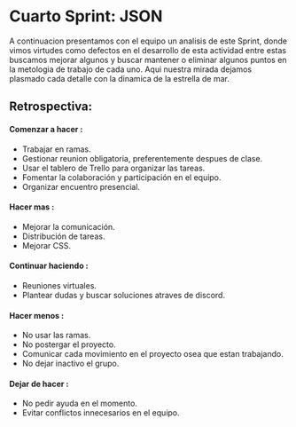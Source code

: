 # Cuarto Sprint: JSON

 A continuacion presentamos con el equipo un analisis de este Sprint, donde vimos virtudes como defectos en el desarrollo de esta actividad entre estas buscamos mejorar algunos y buscar mantener o eliminar algunos puntos en la metologia de trabajo de cada uno. Aqui nuestra mirada dejamos plasmado cada detalle con la dinamica de la estrella de mar.

## Retrospectiva: 

#### Comenzar a hacer : 
- Trabajar en ramas.
- Gestionar reunion obligatoria, preferentemente despues de clase.
- Usar el tablero de Trello para organizar las tareas.
- Fomentar la colaboración y participación en el equipo.
- Organizar encuentro presencial.

#### Hacer mas : 
- Mejorar la comunicación.
- Distribución de tareas.
- Mejorar CSS.

#### Continuar haciendo : 
- Reuniones virtuales.
- Plantear dudas y buscar soluciones atraves de discord.

#### Hacer menos : 
- No usar las ramas. 
- No postergar el proyecto.
- Comunicar cada movimiento en el proyecto osea que estan trabajando.
- No dejar inactivo el grupo.

#### Dejar de hacer : 
- No pedir ayuda en el momento.
- Evitar conflictos innecesarios en el equipo.
